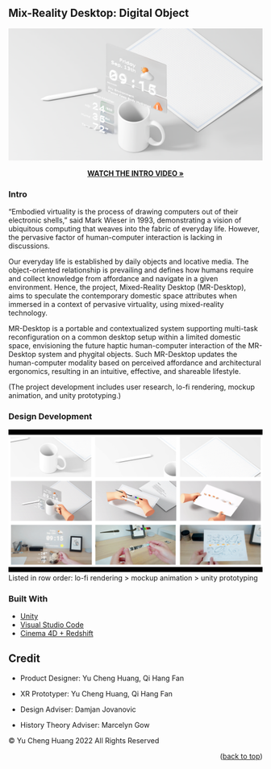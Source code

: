 <!-- ABOUT THE PROJECT -->
<a name="readme-top"></a>
## Mix-Reality Desktop: Digital Object

[![](https://raw.githubusercontent.com/yucheuan/MR-Desktop-system-pad/main/Assets/ReadMePicture.png)](https://vimeo.com/755025403)
<p align="center"><a href="https://vimeo.com/755025403"><strong>WATCH THE INTRO VIDEO »</strong></a></p>

### Intro
“Embodied virtuality is the process of drawing computers out of their electronic shells,” said Mark Wieser in 1993, demonstrating a vision of ubiquitous computing that weaves into the fabric of everyday life. However, the pervasive factor of human-computer interaction is lacking in discussions.

Our everyday life is established by daily objects and locative media. The object-oriented relationship is prevailing and defines how humans require and collect knowledge from affordance and navigate in a given environment. Hence, the project, Mixed-Reality Desktop (MR-Desktop), aims to speculate the contemporary domestic space attributes when immersed in a context of pervasive virtuality, using mixed-reality technology. 

MR-Desktop is a portable and contextualized system supporting multi-task reconfiguration on a common desktop setup within a limited domestic space, envisioning the future haptic human-computer interaction of the MR-Desktop system and phygital objects. Such MR-Desktop updates the human-computer modality based on perceived affordance and architectural ergonomics, resulting in an intuitive, effective, and shareable lifestyle.

(The project development includes user research, lo-fi rendering, mockup animation, and unity prototyping.)

### Design Development
![](https://raw.githubusercontent.com/yucheuan/MR-Desktop-system-pad/main/Assets/ReadMePicture-6.PNG)
Listed in row order: lo-fi rendering > mockup animation > unity prototyping

### Built With
* [Unity](https://unity.com/)
* [Visual Studio Code](https://code.visualstudio.com/)
* [Cinema 4D + Redshift](https://www.maxon.net/en/cinema-4d)

<!-- GETTING STARTED -->
## Credit

* Product Designer: Yu Cheng Huang, Qi Hang Fan

* XR Prototyper: Yu Cheng Huang, Qi Hang Fan

* Design Adviser: Damjan Jovanovic

* History Theory Adviser: Marcelyn Gow

© Yu Cheng Huang 2022 All Rights Reserved

<p align="right">(<a href="#readme-top">back to top</a>)</p>
